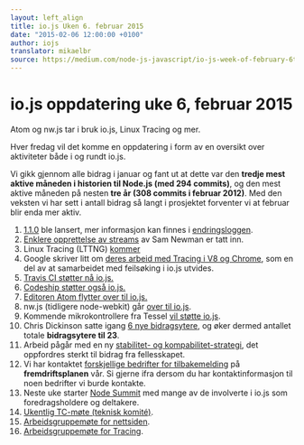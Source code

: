 ```yaml
---
layout: left_align
title: io.js Uken 6. februar 2015
date: "2015-02-06 12:00:00 +0100"
author: iojs
translator: mikaelbr
source: https://medium.com/node-js-javascript/io-js-week-of-february-6th-2015-e185388549a4
---
```


# io.js oppdatering uke 6, februar 2015

Atom og nw.js tar i bruk io.js, Linux Tracing og mer.

Hver fredag vil det komme en oppdatering i form av en oversikt over aktiviteter
både i og rundt io.js.

Vi gikk gjennom alle bidrag i januar og fant ut at dette var den **tredje mest
aktive måneden i historien til Node.js (med 294 commits)**, og den mest aktive
måneden på nesten **tre år (308 commits i februar 2012)**. Med den veksten vi
har sett i antall bidrag så langt i prosjektet forventer vi at februar blir enda
mer aktiv.

1. [1.1.0](https://iojs.org/dist/v1.1.0/) ble lansert, mer informasjon kan finnes i [endringsloggen](https://github.com/iojs/io.js/blob/v1.x/CHANGELOG.md#2015-02-03-version-110-chrisdickinson).
2. [Enklere opprettelse av streams](https://github.com/iojs/io.js/commit/50daee7243a3f987e1a28d93c43f913471d6885a) av Sam Newman er tatt inn.
3. Linux Tracing (LTTNG) [kommer](https://github.com/iojs/io.js/pull/702)
4. Google skriver litt om [deres arbeid med Tracing i V8 og Chrome](https://github.com/iojs/io.js/issues/671#issuecomment-73191538), som en del av at samarbeidet med feilsøking i io.js utvides.
5. [Travis CI støtter nå io.js.](http://docs.travis-ci.com/user/build-environment-updates/2015-02-03/)
6. [Codeship støtter også io.js.](https://codeship.com/documentation/languages/nodejs/#iojs)
7. [Editoren Atom flytter over til io.js.](https://github.com/atom/atom/releases/tag/v0.177.0)
8. nw.js (tidligere node-webkit) går [over til io.js](https://github.com/nwjs/nw.js/issues/2742).
9. Kommende mikrokontrollere fra Tessel [vil støtte io.js](http://blog.technical.io/post/110115579867/upcoming-hardware-from-technical-machine).
10. Chris Dickinson satte igang [6 nye bidragsytere](https://github.com/iojs/io.js/issues/680#issuecomment-73089691), og øker dermed antallet totale **bidragsytere til 23**.
11. Arbeid pågår med en ny [stabilitet- og kompabilitet-strategi](https://github.com/iojs/io.js/issues/725), det oppfordres sterkt til bidrag fra fellesskapet.
12. Vi har kontaktet [forskjellige bedrifter for tilbakemelding](https://github.com/iojs/roadmap/issues/13) på **fremdriftsplanen** vår. Si gjerne ifra dersom du har kontaktinformasjon til noen bedrifter vi burde kontakte.
13. Neste uke starter [Node Summit](http://nodesummit.com/) med mange av de involverte i io.js som foredragsholdere og deltakere.
14. [Ukentlig TC-møte (teknisk komité)](https://www.youtube.com/watch?v=IhXa2FmtBI4).
15. [Arbeidsgruppemøte for nettsiden](https://www.youtube.com/watch?v=SBJaXUA0lSY).
16. [Arbeidsgruppemøte for Tracing](https://www.youtube.com/watch?v=Oar2yB5SPtA).
